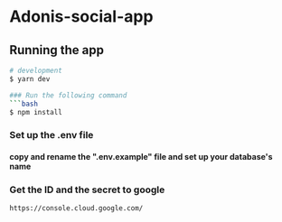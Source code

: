 # Adonis-social-app

## Running the app

```bash
# development
$ yarn dev

### Run the following command
```bash
$ npm install 
```
### Set up the .env file 

#### copy and rename the ".env.example" file and set up your database's name

### Get the ID and the secret to google 
```url
https://console.cloud.google.com/

```
